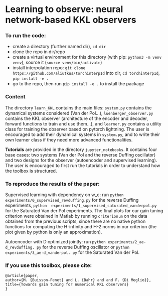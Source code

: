 # Learning to observe: neural network-based KKL observers

### To run the code:
- create a directory (further named dir), `cd dir`
- clone the repo in dir/repo
- create a virtual environment for this directory (with pip: `python3 -m venv 
  venv`), source it (`source venv/bin/activate`)
- install interpolation repo: `git clone https://github.com/aliutkus/torchinterp1d` into dir, `cd torchinterp1d`, `pip install -e .`
- go to the repo, then run `pip install -e .` to install the package

### Content
The directory `learn_KKL` contains the main files: `system.py` contains the 
dynamical systems considered (Van der Pol...), `luenberger_observer.py` 
contains the KKL observer (architecture of the encoder and decoder, forward 
functions to train and use them...), and `learner.py` contains a utility 
class for training the observer based on pytorch lightning. The user is 
encouraged to add their dynamical systems in `system.py`, and to write their 
own learner class if they need more advanced functionalities.

**Tutorials** are provided in the directory `jupyter_notebooks`. It contains 
four base cases: two systems (Van der Pol and the reverse Duffing oscillator)
and two designs for the observer (autoencoder and supervised learning). The 
user is encouraged to first run the tutorials in order to understand how the 
toolbox is structured.

### To reproduce the results of the paper:
Supervised learning with dependency on w_c: run `python 
experiments/0_supervised_revduffing.py` for the reverse Duffing experiments, `python 
experiments/1_supervised_saturated_vanderpol.py` for the Saturated Van der 
Pol experiments.
The final plots for our gain tuning criterion were obtained in Matlab by 
running `criterion.m` on the data obtained from the previous scripts, since 
there are no native python functions for computing the H-infinity and H-2 
norms in our criterion (the plot given by python is only an approximation).

Autoencoder with D optimized jointly: run `python experiments/2_ae-d_revduffing.
py` for the reverse Duffing oscillator or `python experiments/3_ae-d_vanderpol.
py` for the Saturated Van der Pol.

### If you use this toolbox, please cite:
```
@article{paper,  
author={M. {Buisson-Fenet} and L. {Bahr} and and F. {Di Meglio}},  
title={Towards gain tuning for numerical KKL observers}
}
```